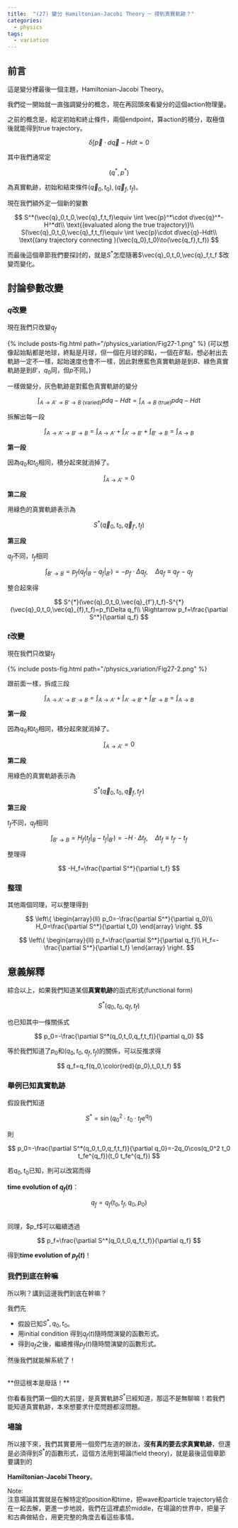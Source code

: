 ```yaml
---
title:  "(27) 變分 Hamiltonian-Jacobi Theory ─ 得到真實軌跡？"
categories:
  - physics
tags:
  - variation
---
```


## 前言

這是變分裡最後一個主題，Hamiltonian-Jacobi Theory。


我們從一開始就一直強調變分的概念，現在再回頭來看變分的這個action物理量。


之前的概念是，給定初始和終止條件，兩個endpoint，算action的積分，取極值後就能得到true trajectory。

$$
\delta\int \vec{p}\cdot d\vec{q}-Hdt=0
$$

其中我們通常定

$$
(q^*, p^*)
$$

為真實軌跡，初始和結束條件$(\vec{q}_0,t_0), (\vec{q}_f,t_f)$。


現在我們額外定一個新的變數

$$
S^*(\vec{q}_0,t_0,\vec{q}_f,t_f)\equiv \int \vec{p}^*\cdot d\vec{q}^*-H^*dt\\
\text{(evaluated along the true trajectory)}\\
S(\vec{q}_0,t_0,\vec{q}_f,t_f)\equiv \int \vec{p}\cdot d\vec{q}-Hdt\\
\text{(any trajectory connecting }(\vec{q_0},t_0)\to(\vec{q_f},t_f))
$$


而最後這個章節我們要探討的，就是${S^* }$怎麼隨著$\vec{q}_0,t_0,\vec{q}_f,t_f $改變而變化。


## 討論參數改變

### $q$改變

現在我們只改變$q_f$

{% include posts-fig.html path="/physics_variation/Fig27-1.png" %}
(可以想像起始點都是地球，終點是月球，但一個在月球的$B$點，一個在$B'$點，想必射出去軌跡一定不一樣，起始速度也會不一樣，因此對應藍色真實軌跡是到$B$、綠色真實軌跡是到$B'$，$q_0$同，但$p$不同。)

一樣做變分，灰色軌跡是對藍色真實軌跡的變分

$$
\int_{A\to A'\to B'\to B\text{ (varied)}} pdq-Hdt=\int_{A\to B \text{ (true)}} pdq-Hdt
$$

拆解出每一段

$$
\int_{A\to A'\to B'\to B}=\int_{A\to A'}+\int_{A'\to B'}+\int_{B'\to B}=\int_{A\to B}
$$


**第一段**

因為$q_0$和$t_0$相同，積分起來就消掉了。

$$
\int_{A\to A'}=0
$$


**第二段**

用綠色的真實軌跡表示為

$$
S^{*}(\vec{q}_0,t_0,\vec{q}_{f'},t_f)
$$

**第三段**

$q_f$不同，$t_f$相同

$$
\int_{B'\to B}=p_f(q_f\big|_B-q_f\big|_{B'})=-p_f\cdot\Delta q_f, \quad\Delta q_f\equiv q_{f'}-q_f
$$

整合起來得

$$
S^{*}(\vec{q}_0,t_0,\vec{q}_{f'},t_f)-S^{*}(\vec{q}_0,t_0,\vec{q}_{f},t_f)=p_f\Delta q_f\\
\Rightarrow p_f=\frac{\partial S^*}{\partial q_f}
$$

### $t$改變

現在我們只改變$t_f$

{% include posts-fig.html path="/physics_variation/Fig27-2.png" %}

跟前面一樣，拆成三段

$$
\int_{A\to A'\to B'\to B}=\int_{A\to A'}+\int_{A'\to B'}+\int_{B'\to B}=\int_{A\to B}
$$

**第一段**

因為$q_0$和$t_0$相同，積分起來就消掉了。

$$
\int_{A\to A'}=0
$$


**第二段**

用綠色的真實軌跡表示為

$$
S^{*}(\vec{q}_0,t_0,\vec{q}_{f},t_{f'})
$$

**第三段**

$t_f$不同，$q_f$相同

$$
\int_{B'\to B}=H_f(t_f\big|_B-t_f\big|_{B'})=-H\cdot\Delta t_f, \quad\Delta t_f\equiv t_{f'}-t_f
$$

整理得

$$
-H_f=\frac{\partial S^*}{\partial t_f}
$$

### 整理

其他兩個同理，可以整理得到


$$
\left\{
\begin{array}{ll}
    p_0=-\frac{\partial S^*}{\partial q_0}\\
    H_0=\frac{\partial S^*}{\partial t_0}
\end{array}
\right.
$$


$$
\left\{
\begin{array}{ll}
    p_f=\frac{\partial S^*}{\partial q_f}\\
    H_f=-\frac{\partial S^*}{\partial t_f}
\end{array}
\right.
$$

## 意義解釋

綜合以上，如果我們知道某個**真實軌跡**的函式形式(functional form)

$$
S^*(q_0,t_0,q_f,t_f)
$$

也已知其中一條關係式

$$
p_0=-\frac{\partial S^*(q_0,t_0,q_f,t_f)}{\partial q_0}
$$

等於我們知道了$p_0$和$(q_0,t_0,q_f,t_f)$的關係，可以反推求得

$$
q_f=q_f(q_0,\color{red}{p_0},t_0,t_f)
$$

### 舉例已知真實軌跡

假設我們知道

$$
S^*=\sin(q_0^2\cdot t_0\cdot t_fe^{q_f})
$$

則

$$
p_0=-\frac{\partial S^*(q_0,t_0,q_f,t_f)}{\partial q_0}=-2q_0\cos(q_0^2 t_0 t_fe^{q_f})(t_0 t_fe^{q_f})
$$

若$q_0, t_0$已知，則可以改寫而得

**time evolution of $q_{f}(t)$**：

$$
q_f=q_f(t_0,t_f,q_0,p_0)
$$


<br>
同理，$p_f$可以繼續透過

$$
p_f=\frac{\partial S^*(q_0,t_0,q_f,t_f)}{\partial q_f}
$$

得到**time evolution of $p_{f}(t)$**！

### 我們到底在幹嘛

所以咧？講到這邊我們到底在幹嘛？



我們先

- 假設已知$S^{*}, q_0, t_0$。
- 用initial condition 得到$q_f(t)$隨時間演變的函數形式。
- 得到$q_f$之後，繼續推得$p_f(t)$隨時間演變的函數形式。


然後我們就能解系統了！


<br>
**但這根本是廢話！**
<br>



你看看我們第一個的大前提，是真實軌跡$S^{*}$已經知道，那這不是無聊嘛！若我們能知道真實軌跡，本來想要求什麼問題都沒問題。



### 場論

所以接下來，我們其實要用一個旁門左道的辦法，**沒有真的要去求真實軌跡**，但還是必須得到$S^*$的函數形式，這個方法用到場論(field theory)，就是最後這個章節要講到的



**Hamiltonian-Jacobi Theory**。


<div class="post_note">
Note:
<br>
注意場論其實就是在解特定的position和time，把wave和particle trajectory結合在一起去解，更進一步地說，我們在這裡處於middle，在場論的世界中，把量子和古典做結合，用更完整的角度去看這些事情。
</div>
